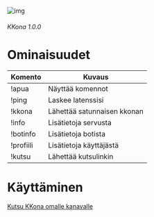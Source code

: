 ![img](https://imgur.com/fFSAYJU.png)
###### KKona 1.0.0

# Ominaisuudet

| Komento |  Kuvaus |
| --- | --- |
| !apua | Näyttää komennot |
| !ping | Laskee latenssisi |
| !kkona | Lähettää satunnaisen kkonan |
| !info | Lisätietoja servusta |
| !botinfo | Lisätietoja botista |
| !profiili | Lisätietoja käyttäjästä |
| !kutsu | Lähettää kutsulinkin |

# Käyttäminen

[Kutsu KKona omalle kanavalle](https://discordapp.com/api/oauth2/authorize?client_id=424343317854289943&permissions=8&scope=bot)
